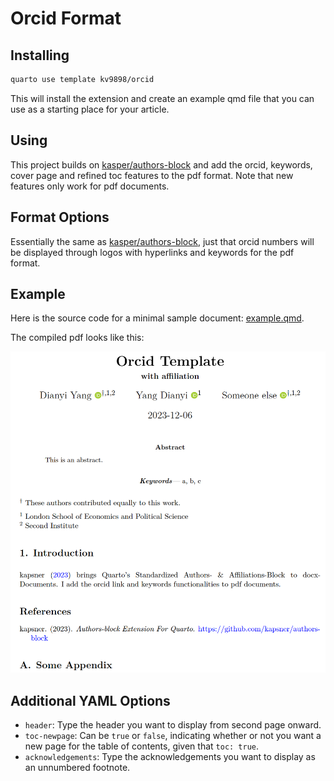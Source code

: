 # Orcid Format

## Installing

``` bash
quarto use template kv9898/orcid
```

This will install the extension and create an example qmd file that you can use as a starting place for your article.

## Using

This project builds on [kasper/authors-block](https://github.com/kapsner/authors-block) and add the orcid, keywords, cover page and refined toc features to the pdf format. Note that new features only work for pdf documents.

## Format Options

Essentially the same as [kasper/authors-block](https://github.com/kapsner/authors-block), just that orcid numbers will be displayed through logos with hyperlinks and keywords for the pdf format.

## Example

Here is the source code for a minimal sample document: [example.qmd](example.qmd).

The compiled pdf looks like this:

![](example.png)

## Additional YAML Options

- `header`: Type the header you want to display from second page onward.
- `toc-newpage`: Can be `true` or `false`, indicating whether or not you want a new page for the table of contents, given that `toc: true`.
- `acknowledgements`: Type the acknowledgements you want to display as an unnumbered footnote.
